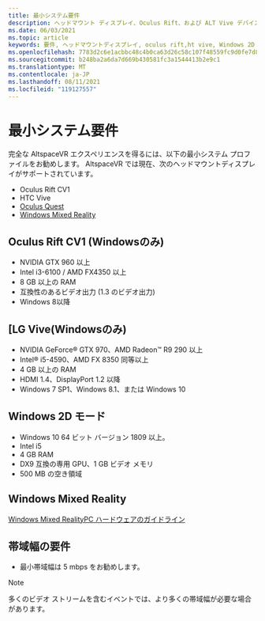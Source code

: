 ```yaml
---
title: 最小システム要件
description: ヘッドマウント ディスプレイ、Oculus Rift、および ALT Vive デバイスで AltspaceVR の最新のシステム要件を把握します。
ms.date: 06/03/2021
ms.topic: article
keywords: 要件, ヘッドマウントディスプレイ, oculus rift,ht vive, Windows 2D モード
ms.openlocfilehash: 7783d2c6e1acbbc48c4b0ca63d26c58c107f48559fc9d0fe7d88156a1d6762f9
ms.sourcegitcommit: b248ba2a6da7d669b430581fc3a1544413b2e9c1
ms.translationtype: MT
ms.contentlocale: ja-JP
ms.lasthandoff: 08/11/2021
ms.locfileid: "119127557"
---
```

# <a name="minimum-system-requirements"></a>最小システム要件

完全な AltspaceVR エクスペリエンスを得るには、以下の最小システム プロファイルをお勧めします。 AltspaceVR では現在、次のヘッドマウントディスプレイがサポートされています。

* Oculus Rift CV1
* HTC Vive
* [Oculus Quest](oculus-installation.md)
* [Windows Mixed Reality](wmr-installation.md)

## <a name="oculus-rift-cv1-windows-only"></a>Oculus Rift CV1 (Windowsのみ)

* NVIDIA GTX 960 以上 
* Intel i3-6100 / AMD FX4350 以上 
* 8 GB 以上の RAM 
* 互換性のあるビデオ出力 (1.3 のビデオ出力) 
* Windows 8以降 

## <a name="htc-vive-windows-only"></a>[LG Vive(Windowsのみ)

* NVIDIA GeForce® GTX 970、AMD Radeon™ R9 290 以上
* Intel® i5-4590、AMD FX 8350 同等以上   
* 4 GB 以上の RAM
* HDMI 1.4、DisplayPort 1.2 以降
* Windows 7 SP1、Windows 8.1、または Windows 10

## <a name="windows-2d-mode"></a>Windows 2D モード

* Windows 10 64 ビット バージョン 1809 以上。
* Intel i5
* 4 GB RAM
* DX9 互換の専用 GPU、1 GB ビデオ メモリ
* 500 MB の空き領域 

## <a name="windows-mixed-reality"></a>Windows Mixed Reality

[Windows Mixed RealityPC ハードウェアのガイドライン](https://docs.microsoft.com/windows/mixed-reality/enthusiast-guide/windows-mixed-reality-minimum-pc-hardware-compatibility-guidelines)

## <a name="bandwidth-requirements"></a>帯域幅の要件

* 最小帯域幅は 5 mbps をお勧めします。

> [!NOTE]
> 多くのビデオ ストリームを含むイベントでは、より多くの帯域幅が必要な場合があります。
